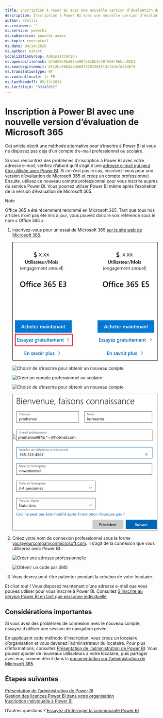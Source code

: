 ```yaml
---
title: Inscription à Power BI avec une nouvelle version d’évaluation de Microsoft 365
description: Inscription à Power BI avec une nouvelle version d’évaluation de Microsoft 365
author: kfollis
ms.reviewer: ''
ms.service: powerbi
ms.subservice: powerbi-admin
ms.topic: conceptual
ms.date: 04/24/2020
ms.author: mihart
LocalizationGroup: Administration
ms.openlocfilehash: b74d06c9be03ae98fb6c8b2e38f665f9bbcc92b1
ms.sourcegitcommit: bfc2baf862aade6873501566f13c744efdd146f3
ms.translationtype: HT
ms.contentlocale: fr-FR
ms.lasthandoff: 05/13/2020
ms.locfileid: "83345052"
---
```

# <a name="signing-up-for-power-bi-with-a-new-microsoft-365-trial"></a>Inscription à Power BI avec une nouvelle version d’évaluation de Microsoft 365

Cet article décrit une méthode alternative pour s’inscrire à Power BI si vous ne disposez pas déjà d’un compte d’e-mail professionnel ou scolaire. 

Si vous rencontrez des problèmes d’inscription à Power BI avec votre adresse e-mail, vérifiez d’abord qu’il s’agit d’une [adresse e-mail qui peut être utilisée avec Power BI](../fundamentals/service-self-service-signup-for-power-bi.md#supported-email-addresses). Si ce n’est pas le cas, inscrivez-vous pour une version d’évaluation de Microsoft 365 et créez un compte professionnel. Ensuite, utilisez ce nouveau compte professionnel pour vous inscrire auprès du service Power BI. Vous pourrez utiliser Power BI même après l’expiration de la version d’évaluation de Microsoft 365.

> [!NOTE]
> Office 365 a été récemment renommé en Microsoft 365. Tant que tous nos articles n’ont pas été mis à jour, vous pouvez donc le voir référencé sous le nom « Office 365 ».

1. Inscrivez-vous pour un essai de Microsoft 365 [sur le site web de Microsoft 365](https://www.microsoft.com/en-us/microsoft-365/business/compare-more-office-365-for-business-plans).

    ![Page d’accueil](media/service-admin-signing-up-for-power-bi-with-a-new-office-365-trial/power-bi-try-now.png)

    ![Choisir de s’inscrire pour obtenir un nouveau compte](media/service-admin-signing-up-for-power-bi-with-a-new-office-365-trial/power-bi-existing.png)

    ![Créer un compte professionnel ou scolaire](media/service-admin-signing-up-for-power-bi-with-a-new-office-365-trial/power-bi-create-email.png)

    ![Choisir de s’inscrire pour obtenir un nouveau compte](media/service-admin-signing-up-for-power-bi-with-a-new-office-365-trial/power-bi-no-email.png)

    ![Entre vos informations de contact](media/service-admin-signing-up-for-power-bi-with-a-new-office-365-trial/power-bi-welcome-you.png)

    

1. Créez votre nom de connexion professionnel sous la forme you@yourcompany.onmicrosoft.com. Il s’agit de la connexion que vous utiliserez avec Power BI.

    ![Créer une adresse professionnelle](media/service-admin-signing-up-for-power-bi-with-a-new-office-365-trial/power-bi-create-address.png)

    ![Obtenir un code par SMS](media/service-admin-signing-up-for-power-bi-with-a-new-office-365-trial/power-bi-robot.png)    

1. Vous devrez peut-être patienter pendant la création de votre locataire. 

Et c’est tout !  Vous disposez maintenant d’une adresse e-mail que vous pouvez utiliser pour vous inscrire à Power BI. Consultez [S’inscrire au service Power BI en tant que personne individuelle](../fundamentals/service-self-service-signup-for-power-bi.md)





## <a name="important-considerations"></a>Considérations importantes
Si vous avez des problèmes de connexion avec le nouveau compte, essayez d’utiliser une session de navigation privée.    

En appliquant cette méthode d’inscription, vous créez un locataire d’organisation et vous devenez l’administrateur du locataire. Pour plus d’informations, consultez [Présentation de l’administration de Power BI](service-admin-administering-power-bi-in-your-organization.md). Vous pouvez ajouter de nouveaux utilisateurs à votre locataire, puis partager avec eux, comme décrit dans la [documentation sur l’administration de Microsoft 365](https://support.office.com/en-sg/article/Add-users-individually-to-Office-365---Admin-Help-1970f7d6-03b5-442f-b385-5880b9c256ec).

## <a name="next-steps"></a>Étapes suivantes

[Présentation de l’administration de Power BI](service-admin-administering-power-bi-in-your-organization.md)  
[Gestion des licences Power BI dans votre organisation](service-admin-licensing-organization.md)  
[Inscription individuelle à Power BI](../fundamentals/service-self-service-signup-for-power-bi.md)

D’autres questions ? [Essayez d’interroger la communauté Power BI](https://community.powerbi.com/)